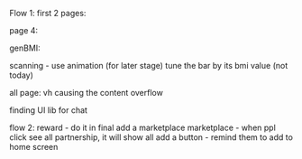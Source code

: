 Flow 1:
  first 2 pages:
  <!-- change BG -->

  page 4:
  <!-- green detect layer -->

  genBMI:
  <!-- m^2 -->
  <!-- dropdown box size -->
  scanning - use animation (for later stage)
  tune the bar by its bmi value (not today)

  all page:
  vh causing the content overflow



finding UI lib for chat

flow 2:
  reward - do it in final
  add a marketplace
  marketplace - when ppl click see all partnership, it will show all 
  add a button - remind them to add to home screen
  